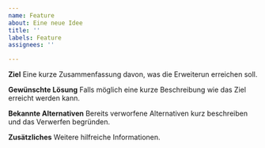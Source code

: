 ```yaml
---
name: Feature
about: Eine neue Idee
title: ''
labels: Feature
assignees: ''

---
```


**Ziel**
Eine kurze Zusammenfassung davon, was die Erweiterun erreichen soll.

**Gewünschte Lösung**
Falls möglich eine kurze Beschreibung wie das Ziel erreicht werden kann.

**Bekannte Alternativen**
Bereits verworfene Alternativen kurz beschreiben und das Verwerfen begründen.

**Zusätzliches**
Weitere hilfreiche Informationen.
